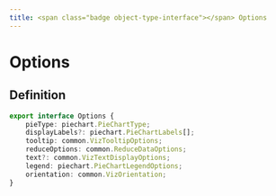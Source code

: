 ```yaml
---
title: <span class="badge object-type-interface"></span> Options
---
```

# <span class="badge object-type-interface"></span> Options

## Definition

```typescript
export interface Options {
	pieType: piechart.PieChartType;
	displayLabels?: piechart.PieChartLabels[];
	tooltip: common.VizTooltipOptions;
	reduceOptions: common.ReduceDataOptions;
	text?: common.VizTextDisplayOptions;
	legend: piechart.PieChartLegendOptions;
	orientation: common.VizOrientation;
}

```
